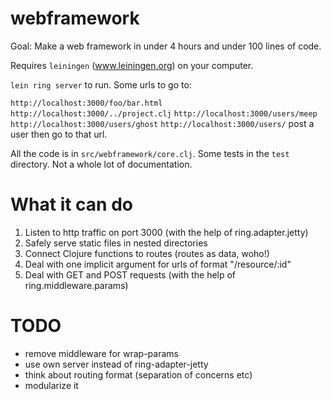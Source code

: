 # webframework

Goal: Make a web framework in under 4 hours and under 100 lines of code.

Requires `leiningen` (www.leiningen.org) on your computer.

`lein ring server` to run. Some urls to go to:

`http://localhost:3000/foo/bar.html`
`http://localhost:3000/../project.clj`
`http://localhost:3000/users/meep`
`http://localhost:3000/users/ghost`
`http://localhost:3000/users/` post a user then go to that url.

All the code is in `src/webframework/core.clj`. Some tests in the `test`
directory. Not a whole lot of documentation.

# What it can do

1. Listen to http traffic on port 3000 (with the help of ring.adapter.jetty)
2. Safely serve static files in nested directories
3. Connect Clojure functions to routes (routes as data, woho!)
4. Deal with one implicit argument for urls of format "/resource/:id"
5. Deal with GET and POST requests (with the help of ring.middleware.params)

# TODO

- remove middleware for wrap-params
- use own server instead of ring-adapter-jetty
- think about routing format (separation of concerns etc)
- modularize it
